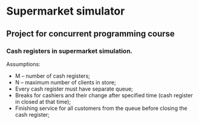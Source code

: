 # Supermarket simulator

## Project for concurrent programming course

### Cash registers in supermarket simulation.

Assumptions:
*	M – number of cash registers;
*	N – maximum number of clients in store;
*	Every cash register must have separate queue;
* Breaks for cashiers and their change after specified time (cash register in closed at that time);
*	Finishing service for all customers from the queue before closing the cash register;
